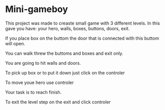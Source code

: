 # Mini-gameboy

This project was made to creaste small game with 3 different levels.
In this gave you have: your hero, walls, boxes, buttons, doors, exit.
  
 If you place box on the buttom the door that is connected with this buttom will open.
 
 You can walk threw the buttoms and boxes and exit only.
 
 You are going to hit walls and doors.
 
 To pick up box or to put it down just click on the controler
 
 To move youe hero use controler
 
 Your task is to reach finish.
 
 To exit the level step on the exit and click controler
